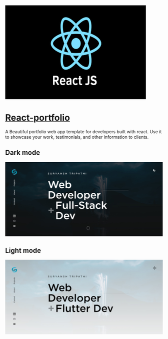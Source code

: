   &emsp; &emsp; &emsp; &emsp; &emsp; &emsp; &emsp; &emsp; &emsp; &emsp; <img src="images/reactjs.png" height=300 width=450>

 
# [React-portfolio](https://suryansh-about.netlify.app/)


 A Beautiful portfolio web app template for developers built with react. Use it to showcase your work, testimonials, and other information to clients.
 
 ## Dark mode
 
 <img src="images/1.jpg">
 
  ## Light mode
 
 <img src="images/2.jpg">
